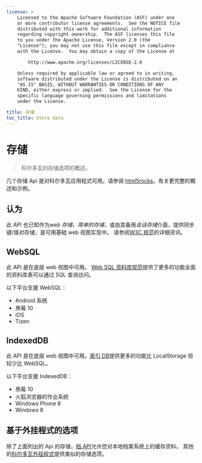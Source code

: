 ```yaml
---
license: >
    Licensed to the Apache Software Foundation (ASF) under one
    or more contributor license agreements.  See the NOTICE file
    distributed with this work for additional information
    regarding copyright ownership.  The ASF licenses this file
    to you under the Apache License, Version 2.0 (the
    "License"); you may not use this file except in compliance
    with the License.  You may obtain a copy of the License at

        http://www.apache.org/licenses/LICENSE-2.0

    Unless required by applicable law or agreed to in writing,
    software distributed under the License is distributed on an
    "AS IS" BASIS, WITHOUT WARRANTIES OR CONDITIONS OF ANY
    KIND, either express or implied.  See the License for the
    specific language governing permissions and limitations
    under the License.

title: 存储
toc_title: Store data
---
```


# 存储

> 科尔多瓦的存储选项的概述。

几个存储 Api 是对科尔多瓦应用程式可用。请参阅 [html5rocks][1]。有关更完整的概述和示例。

 [1]: http://www.html5rocks.com/en/features/storage

## 认为

此 API 也已知作为*web 存储*、*简单的存储*，或由其备用*会话存储*介面，提供同步键/值对存储，是可用基础 web 视图实现中。 请参阅[W3C 规范][2]的详细资讯。

 [2]: http://www.w3.org/TR/webstorage/

## WebSQL

此 API 是在底层 web 视图中可用。 [Web SQL 资料库规范][3]提供了更多的功能全面的资料库表可以通过 SQL 查询访问。

 [3]: http://dev.w3.org/html5/webdatabase/

以下平台支援 WebSQL：

*   Android 系统
*   黑莓 10
*   iOS
*   Tizen

## IndexedDB

此 API 是在底层 web 视图中可用。[索引 DB][4]提供更多的功能比 LocalStorage 但较少比 WebSQL。

 [4]: http://www.w3.org/TR/IndexedDB/

以下平台支援 IndexedDB：

*   黑莓 10
*   火狐浏览器的作业系统
*   Windows Phone 8
*   Windows 8

## 基于外挂程式的选项

除了上面列出的 Api 的存储，[档 API][5]允许您对本地档案系统上的缓存资料。 其他的[科尔多瓦外挂程式][6]提供类似的存储选项。

 [5]: https://github.com/apache/cordova-plugin-file/blob/master/doc/index.md
 [6]: http://plugins.cordova.io/